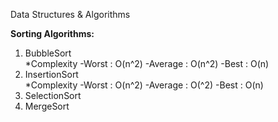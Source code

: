 Data Structures & Algorithms

**Sorting Algorithms:** <br>
1. BubbleSort <br>
	*Complexity
		-Worst   : O(n^2)
		-Average : O(n^2)
		-Best    : O(n)
2. InsertionSort <br>
	*Complexity
		-Worst   : O(n^2)
		-Average : O(^2)
		-Best    : O(n)
3. SelectionSort <br>
4. MergeSort <br>

